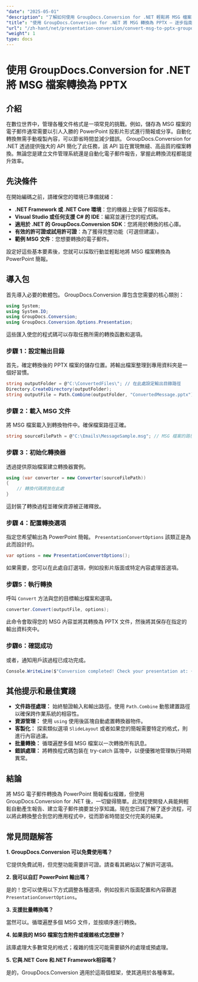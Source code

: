 ```yaml
---
"date": "2025-05-01"
"description": "了解如何使用 GroupDocs.Conversion for .NET 輕鬆將 MSG 檔案轉換為 PPTX 格式。簡化文件管理並提高工作效率。"
"title": "使用 GroupDocs.Conversion for .NET 將 MSG 轉換為 PPTX — 逐步指南"
"url": "/zh-hant/net/presentation-conversion/convert-msg-to-pptx-groupdocs-net/"
"weight": 1
type: docs
---
```

# 使用 GroupDocs.Conversion for .NET 將 MSG 檔案轉換為 PPTX

## 介紹

在數位世界中，管理各種文件格式是一項常見的挑戰。例如，儲存為 MSG 檔案的電子郵件通常需要以引人入勝的 PowerPoint 投影片形式進行簡報或分享。自動化轉換無需手動複製內容，可以節省時間並減少錯誤。 GroupDocs.Conversion for .NET 透過提供強大的 API 簡化了此任務，該 API 旨在實現無縫、高品質的檔案轉換。無論您是建立文件管理系統還是自動化電子郵件報告，掌握此轉換流程都能提升效率。

## 先決條件

在開始編碼之前，請確保您的環境已準備就緒：

- **.NET Framework 或 .NET Core 環境**：您的機器上安裝了相容版本。
- **Visual Studio 或任何支援 C# 的 IDE**：編寫並運行您的程式碼。
- **適用於 .NET 的 GroupDocs.Conversion SDK**：您將用於轉換的核心庫。
- **有效的許可證或試用許可證**：為了獲得完整功能（可選但建議）。
- **範例 MSG 文件**：您想要轉換的電子郵件。

設定好這些基本要素後，您就可以採取行動並輕鬆地將 MSG 檔案轉換為 PowerPoint 簡報。


## 導入包

首先導入必要的軟體包。 GroupDocs.Conversion 庫包含您需要的核心類別：

```csharp
using System;
using System.IO;
using GroupDocs.Conversion;
using GroupDocs.Conversion.Options.Presentation;
```

這些匯入使您的程式碼可以存取任務所需的轉換函數和選項。

### 步驟 1：設定輸出目錄

首先，確定轉換後的 PPTX 檔案的儲存位置。將輸出檔案整理到專用資料夾是一個好習慣。

```csharp
string outputFolder = @"C:\ConvertedFiles\"; // 在此處設定輸出目錄路徑
Directory.CreateDirectory(outputFolder);
string outputFile = Path.Combine(outputFolder, "ConvertedMessage.pptx");
```

### 步驟 2：載入 MSG 文件

將 MSG 檔案載入到轉換物件中。確保檔案路徑正確。

```csharp
string sourceFilePath = @"C:\Emails\MessageSample.msg"; // MSG 檔案的路徑
```

### 步驟 3：初始化轉換器

透過提供原始檔案建立轉換器實例。

```csharp
using (var converter = new Converter(sourceFilePath))
{
    // 轉換代碼將放在此處
}
```

這封裝了轉換過程並確保資源被正確釋放。

### 步驟 4：配置轉換選項

指定您希望輸出為 PowerPoint 簡報。 `PresentationConvertOptions` 該類正是為此而設計的。

```csharp
var options = new PresentationConvertOptions();
```

如果需要，您可以在此處自訂選項，例如投影片版面或特定內容處理首選項。

### 步驟5：執行轉換

呼叫 `Convert` 方法與您的目標輸出檔案和選項。

```csharp
converter.Convert(outputFile, options);
```

此命令會取得您的 MSG 內容並將其轉換為 PPTX 文件，然後將其保存在指定的輸出資料夾中。

### 步驟6：確認成功

或者，通知用戶該過程已成功完成。

```csharp
Console.WriteLine($"Conversion completed! Check your presentation at: {outputFile}");
```

## 其他提示和最佳實踐

- **文件路徑處理：** 始終驗證輸入和輸出路徑。使用 `Path.Combine` 動態建置路徑以確保跨作業系統的相容性。
- **資源管理：** 使用 `using` 使用後區塊自動處置轉換器物件。
- **客製化：** 探索類似選項 `SlideLayout` 或者如果您的簡報需要特定的格式，則進行內容過濾。
- **批量轉換：** 循環遍歷多個 MSG 檔案以一次轉換所有訊息。
- **錯誤處理：** 將轉換程式碼包裝在 try-catch 區塊中，以便優雅地管理執行時期異常。


## 結論

將 MSG 電子郵件轉換為 PowerPoint 簡報看似複雜，但使用 GroupDocs.Conversion for .NET 後，一切變得簡單。此流程使開發人員能夠輕鬆自動產生報告、建立電子郵件摘要並分享知識。現在您已經了解了逐步流程，可以將此轉換整合到您的應用程式中，從而節省時間並交付完美的結果。


## 常見問題解答

**1. GroupDocs.Conversion 可以免費使用嗎？**  

它提供免費試用，但完整功能需要許可證。請查看其網站以了解許可選項。

**2. 我可以自訂 PowerPoint 輸出嗎？**  

是的！您可以使用以下方式調整各種選項，例如投影片版面配置和內容篩選 `PresentationConvertOptions`。

**3. 支援批量轉換嗎？**  

當然可以。循環遍歷多個 MSG 文件，並按順序進行轉換。

**4. 如果我的 MSG 檔案包含附件或複雜格式怎麼辦？**  

該庫處理大多數常見的格式；複雜的情況可能需要額外的處理或預處理。

**5. 它與.NET Core 和.NET Framework相容嗎？**  

是的，GroupDocs.Conversion 適用於這兩個框架，使其適用於各種專案。